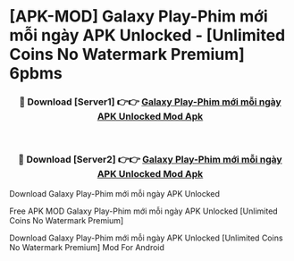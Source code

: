 # [APK-MOD] Galaxy Play-Phim mới mỗi ngày APK Unlocked - [Unlimited Coins No Watermark Premium] 6pbms



<div align="center">
<h3>🔴 Download [Server1] 👉👉 <a href="https://momento.my/?title=Galaxy_Play-Phim_mới_mỗi_ngày_APK_Unlocked">Galaxy Play-Phim mới mỗi ngày APK Unlocked Mod Apk</a></h3><br>

<h3>🔴 Download [Server2] 👉👉 <a href="https://momento.my/?title=Galaxy_Play-Phim_mới_mỗi_ngày_APK_Unlocked">Galaxy Play-Phim mới mỗi ngày APK Unlocked Mod Apk</a></h3>
</div>



Download Galaxy Play-Phim mới mỗi ngày APK Unlocked 

Free APK MOD Galaxy Play-Phim mới mỗi ngày APK Unlocked [Unlimited Coins No Watermark Premium]

Download Galaxy Play-Phim mới mỗi ngày APK Unlocked [Unlimited Coins No Watermark Premium] Mod For Android
